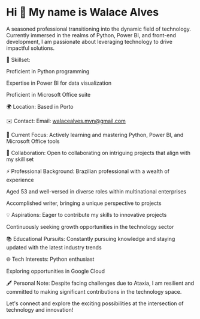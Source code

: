 Hi 👋 My name is Walace Alves
=============================

A seasoned professional transitioning into the dynamic field of technology. Currently immersed in the realms of Python, Power BI, and front-end development, I am passionate about leveraging technology to drive impactful solutions.

🧠 Skillset:

Proficient in Python programming

Expertise in Power BI for data visualization

Proficient in Microsoft Office suite


🌍 Location:
Based in Porto


✉️ Contact:
Email: walacealves.mvn@gmail.com


🚀 Current Focus:
Actively learning and mastering Python, Power BI, and Microsoft Office tools

🤝 Collaboration:
Open to collaborating on intriguing projects that align with my skill set

⚡ Professional Background:
Brazilian professional with a wealth of experience

Aged 53 and well-versed in diverse roles within multinational enterprises

Accomplished writer, bringing a unique perspective to projects


💡 Aspirations:
Eager to contribute my skills to innovative projects

Continuously seeking growth opportunities in the technology sector


📚 Educational Pursuits:
Constantly pursuing knowledge and staying updated with the latest industry trends


🌐 Tech Interests:
Python enthusiast

Exploring opportunities in Google Cloud


🖋️ Personal Note:
Despite facing challenges due to Ataxia, I am resilient and committed to making significant contributions in the technology space.

Let's connect and explore the exciting possibilities at the intersection of technology and innovation!
